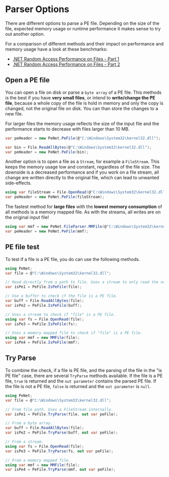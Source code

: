 # Parser Options

There are different options to parse a PE file. Depending on the size of the file, expected memory usage or runtime performance it makes sense to try out another option.

For a comparison of different methods and their impact on performance and memory usage have a look at these benchmarks:

- [.NET Random Access Performance on Files - Part 1](https://secanablog.wordpress.com/2020/03/04/net-random-access-performance-on-files/)
- [.NET Random Access Performance on Files - Part 2](https://secanablog.wordpress.com/2020/04/23/net-random-access-performance-on-files-part-2/)

## Open a PE file

You can open a file on disk or parse a `byte array` of a PE file. This methods is the best if you have **very small files**, or intend to **write/change the PE file**, because a whole copy of the file is hold in memory and only the copy is changed, not the original file on disk. You can than store the changes to a new file.

For larger files the memory usage reflects the size of the input file and the performance starts to decrease with files larger than 10 MB.

```csharp
var peHeader = new PeNet.PeFile(@"C:\Windows\System32\kernel32.dll");
```

```csharp
var bin = File.ReadAllBytes(@"C:\Windows\System32\kernel32.dll");
var peHeader = new PeNet.PeFile(bin);
```

Another option is to open a file as a `Stream`, for example a `FileStream`. This keeps the memory usage low and constant, regardless of the file size. The downside is a decreased performance and if you work on a file stream, all change are written directly to the original file, which can lead to unwanted side-effects.

```csharp
using var fileStream = File.OpenRead(@"C:\Windows\System32\kernel32.dll");
var peHeader = new PeNet.PeFile(fileStream);
```

The fastest method for **large files** with the **lowest memory consumption** of all methods is a memory mapped file. As with the streams, all writes are on the original input file!

```csharp
using var mmf = new PeNet.FileParser.MMFile(@"C:\Windows\System32\kernel32.dll");
var peHeader = new PeNet.PeFile(mmf);
```

## PE file test

To test if a file is a PE file, you do can use the following methods.

```csharp
using PeNet;
var file = @"C:\Windows\System32\kernel32.dll";

// Read directly from a path to file. Uses a stream to only read the needed bytes into memory.
var isPe1 = PeFile.IsPeFile(file);

// Use a buffer to check if the file is a PE file.
var buff = File.ReadAllBytes(file);
var isPe2 = PeFile.IsPeFile(buff);

// Uses a stream to check if "file" is a PE file.
using var fs = File.OpenRead(file);
var isPe3 = PeFile.IsPeFile(fs);

// Uses a memory mapped file to check if "file" is a PE file.
using var mmf = new MMFile(file);
var isPe4 = PeFile.IsPeFile(mmf);
```

## Try Parse

To combine the check, if a file is PE file, and the parsing of the file in the "is PE file" case, there are several `TryParse` methods available. If the file is a PE file, `true` is returned and the `out parameter` contains the parsed PE file. If the file is not a PE file, `false` is returned and the `out parameter` is `null`.

```csharp
using PeNet;
var file = @"C:\Windows\System32\kernel32.dll";

// From file path. Uses a FileStream internally.
var isPe1 = PeFile.TryParse(file, out var peFile);

// From a byte array.
var buff = File.ReadAllBytes(file);
var isPe2 = PeFile.TryParse(buff, out var peFile);

// From a stream.
using var fs = File.OpenRead(file);
var isPe3 = PeFile.TryParse(fs, out var peFile);

// From a memory mapped file.
using var mmf = new MMFile(file);
var isPe4 = PeFile.TryParse(mmf, out var peFile);
```
